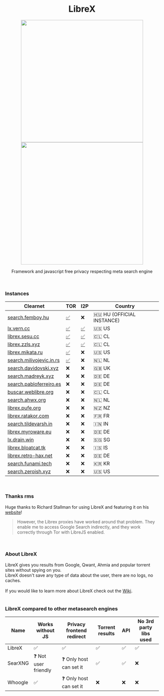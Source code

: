 <h1 align="center">LibreX</h1>

<p align="center">
  <img src="https://user-images.githubusercontent.com/49120638/215327189-76c54dec-8b19-4faf-8c39-29a61aa3b143.png" width="400">
  <img src="https://user-images.githubusercontent.com/49120638/215327239-b2a1cb07-3773-4ae7-bb3b-738de2cc3161.png" width="400">
</p>

<p align="center">Framework and javascript free privacy respecting meta search engine</p>

<br>

### Instances

| Clearnet | TOR | I2P | Country |
|-|-|-|-|
| [search.femboy.hu](https://search.femboy.hu/) | [✅](http://search.cepyxplublbyw2f4axy4pyztfbxmf63lrt2c7uwv6wl4iixz53czload.onion/) | ❌ | 🇭🇺 HU (OFFICIAL INSTANCE) |
| [lx.vern.cc](https://lx.vern.cc/) | [✅](http://lx.vernccvbvyi5qhfzyqengccj7lkove6bjot2xhh5kajhwvidqafczrad.onion/) | [✅](http://vernziqfqvweijfaacmwazohgpdo2bt2ib2jlupt2pwwu27bhgxq.b32.i2p/) | 🇺🇸 US |
| [librex.sesu.cc](https://librex.sesu.cc/) | [✅](http://librex.swxoebbpeqiiixyhbuh3vbw53pdrmtbiaj2sqveol6kkn5rpapfi4aad.onion/) | [✅](http://lqbchqljxiwl3bbjt4vqe76luovk5ly6khqhg7mt5qcqfn6e4sbq.b32.i2p/) |  🇨🇱 CL |
| [librex.zzls.xyz](https://librex.zzls.xyz/) | [✅](http://librex.zzlsghu6mvvwyy75mvga6gaf4znbp3erk5xwfzedb4gg6qqh2j6rlvid.onion/) | [✅](http://7huurwog32tny663wkglrhozfoyqyqmsuxjbd7dtudccx44awjda.b32.i2p) | 🇨🇱 CL |
| [librex.mikata.ru](https://librex.mikata.ru/) | [✅](http://f7ssz7l3biu4fugwctfpcx4txg5yq4gqhrt473ledsuc3ivtd3omniid.onion/) | ❌ | 🇺🇸 US |
| [search.milivojevic.in.rs](https://search.milivojevic.in.rs/) | [✅](http://librex2xsek6qnh2i4yufuzqjumfdwtw7io7omgmimpzna6llqudqzyd.onion/) | ❌ | 🇳🇱 NL |
| [search.davidovski.xyz](https://search.davidovski.xyz/) | ❌ | ❌ | 🇬🇧 UK |
| [search.madreyk.xyz](https://search.madreyk.xyz/) | ❌ | ❌ | 🇩🇪 DE |
| [search.pabloferreiro.es](https://search.pabloferreiro.es/) | ❌ | ❌ | 🇩🇪 DE |
| [buscar.weblibre.org](https://buscar.weblibre.org/) | ❌ | ❌ | 🇨🇱 CL |
| [search.ahwx.org](https://search.ahwx.org/) | ❌ | ❌ | 🇳🇱 NL |
| [librex.pufe.org](https://librex.pufe.org/) | ❌ | ❌ | :new_zealand: NZ |
| [librex.ratakor.com](https://librex.ratakor.com/) | ❌ | ❌ | 🇫🇷 FR |
| [search.tildevarsh.in](https://search.tildevarsh.in/) | ❌ | ❌ | 🇮🇳  IN |
| [librex.myroware.eu](https://librex.myroware.eu/) | ❌ | ❌ | 🇩🇪 DE |
| [lx.drain.win](https://lx.drain.win/) | ❌ | ❌ | 🇸🇬 SG |
| [librex.bloatcat.tk](https://librex.bloatcat.tk/) | ❌ | ❌ | 🇮🇸 IS |
| [librex.retro-hax.net](https://librex.retro-hax.net/) | ❌ | ❌ | 🇩🇪 DE |
| [search.funami.tech](https://search.funami.tech/) | ❌ | ❌ | 🇰🇷 KR |
| [search.zeroish.xyz](https://search.zeroish.xyz/) | ❌| ❌ | 🇺🇸 US |
<br>

### Thanks rms

Huge thanks to Richard Stallman for using LibreX and featuring it on his [website](https://stallman.org/stallman-computing.html)!

> However, the Librex proxies have worked around that problem. They enable me to access Google Search indirectly, and they work correctly through Tor with LibreJS enabled.

<br>

### About LibreX

LibreX gives you results from Google, Qwant, Ahmia and popular torrent sites without spying on you.
<br>LibreX doesn't save any type of data about the user, there are no logs, no caches.
<br>
<br>
If you would like to learn more about LibreX check out the [Wiki](https://github.com/hnhx/librex/wiki).
<br>
<br>


### LibreX compared to other metasearch engines

| Name |  Works without JS | Privacy frontend redirect | Torrent results | API | No 3rd party libs used |
|-|-|-|-|-|-|
| LibreX | ✅ | ✅ | ✅ | ✅ | ✅ |
| SearXNG | ❓ Not user friendly | ❓ Only host can set it | ✅ | ✅ | ❌ |
| Whoogle | ✅ | ❓ Only host can set it | ❌ | ❌ | ❌ |
